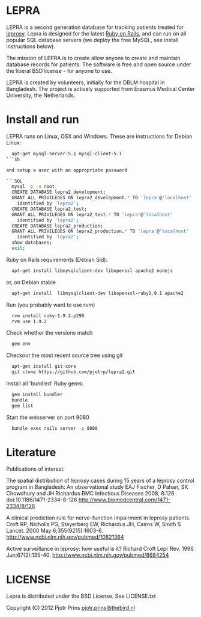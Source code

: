 # LEPRA

LEPRA is a second generation database for tracking patients treated
for [leprosy](http://en.wikipedia.org/wiki/Leprosy). Lepra is designed
for the latest [Ruby on Rails](http://rubyonrails.org/), and can run
on all popular SQL database servers (we deploy the free MySQL, see
install instructions below).

The mission of LEPRA is to create allow anyone to create and maintain
database records for patients. The software is free and open source
under the liberal BSD license - for anyone to use.

LEPRA is created by volunteers, initially for the DBLM hospital in
Bangladesh. The project is actively supported from Erasmus Medical
Center University, the Netherlands.

# Install and run

LEPRA runs on Linux, OSX and Windows. These are instructions for
Debian Linux:

```sh
  apt-get mysql-server-5.1 mysql-client-5.1
```sh

and setup a user with an appropriate password

```SQL
  mysql -p -u root
  CREATE DATABASE lepra2_development;
  GRANT ALL PRIVILEGES ON lepra2_development.* TO 'lepra'@'localhost'
    identified by 'lepra2';
  CREATE DATABASE lepra2_test;
  GRANT ALL PRIVILEGES ON lepra2_test.* TO 'lepra'@'localhost'
    identified by 'lepra2';
  CREATE DATABASE lepra2_production;
  GRANT ALL PRIVILEGES ON lepra2_production.* TO 'lepra'@'localhost'
    identified by 'lepra2';
  show databases;
  exit;
```

Ruby on Rails requirements (Debian Sid):

```sh
  apt-get install libmysqlclient-dev libopenssl apache2 nodejs 
```

or, on Debian stable

```sh
  apt-get install  libmysqlclient-dev libopenssl-ruby1.9.1 apache2 
```
  
Run (you probably want to use rvm)

```sh
  rvm install ruby-1.9.2-p290
  rvm use 1.9.2
```

Check whether the versions match

```sh
  gem env    
```

Checkout the most recent source tree using git

```sh
  apt-get install git-core
  git clone https://github.com/pjotrp/lepra2.git
```

Install all 'bundled' Ruby gems:

```sh
  gem install bundler
  bundle
  gem list
```

Start the webserver on port 8080

```sh
  bundle exec rails server -p 8080
```

# Literature

Publications of interest:

  The spatial distribution of leprosy cases during 15 years of a leprosy control program in Bangladesh: An observational study
  EAJ Fischer, D Pahan, SK Chowdhury and JH Richardus
  BMC Infectious Diseases 2008, 8:126 doi:10.1186/1471-2334-8-126
  http://www.biomedcentral.com/1471-2334/8/126

  A clinical prediction rule for nerve-function impairment in leprosy patients.
  Croft RP, Nicholls PG, Steyerberg EW, Richardus JH, Cairns W, Smith S
  Lancet. 2000 May 6;355(9215):1603-6.
  http://www.ncbi.nlm.nih.gov/pubmed/10821364

  Active surveillance in leprosy: how useful is it? 
  Richard Croft
  Lepr Rev. 1996 Jun;67(2):135-40.
  http://www.ncbi.nlm.nih.gov/pubmed/8684254

# LICENSE

Lepra is distributed under the BSD License. See LICENSE.txt

Copyright (C) 2012 Pjotr Prins <pjotr.prins@thebird.nl>
